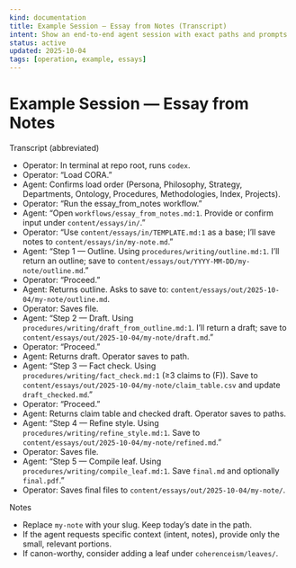 ```yaml
---
kind: documentation
title: Example Session — Essay from Notes (Transcript)
intent: Show an end-to-end agent session with exact paths and prompts
status: active
updated: 2025-10-04
tags: [operation, example, essays]
---
```


# Example Session — Essay from Notes

Transcript (abbreviated)
- Operator: In terminal at repo root, runs `codex`.
- Operator: “Load CORA.”
- Agent: Confirms load order (Persona, Philosophy, Strategy, Departments, Ontology, Procedures, Methodologies, Index, Projects).
- Operator: “Run the essay_from_notes workflow.”
- Agent: “Open `workflows/essay_from_notes.md:1`. Provide or confirm input under `content/essays/in/`.”
- Operator: “Use `content/essays/in/TEMPLATE.md:1` as a base; I’ll save notes to `content/essays/in/my-note.md`.”
- Agent: “Step 1 — Outline. Using `procedures/writing/outline.md:1`. I’ll return an outline; save to `content/essays/out/YYYY-MM-DD/my-note/outline.md`.”
- Operator: “Proceed.”
- Agent: Returns outline. Asks to save to: `content/essays/out/2025-10-04/my-note/outline.md`.
- Operator: Saves file.
- Agent: “Step 2 — Draft. Using `procedures/writing/draft_from_outline.md:1`. I’ll return a draft; save to `content/essays/out/2025-10-04/my-note/draft.md`.”
- Operator: “Proceed.”
- Agent: Returns draft. Operator saves to path.
- Agent: “Step 3 — Fact check. Using `procedures/writing/fact_check.md:1` (≥3 claims to (F)). Save to `content/essays/out/2025-10-04/my-note/claim_table.csv` and update `draft_checked.md`.”
- Operator: “Proceed.”
- Agent: Returns claim table and checked draft. Operator saves to paths.
- Agent: “Step 4 — Refine style. Using `procedures/writing/refine_style.md:1`. Save to `content/essays/out/2025-10-04/my-note/refined.md`.”
- Operator: Saves file.
- Agent: “Step 5 — Compile leaf. Using `procedures/writing/compile_leaf.md:1`. Save `final.md` and optionally `final.pdf`.”
- Operator: Saves final files to `content/essays/out/2025-10-04/my-note/`.

Notes
- Replace `my-note` with your slug. Keep today’s date in the path.
- If the agent requests specific context (intent, notes), provide only the small, relevant portions.
- If canon-worthy, consider adding a leaf under `coherenceism/leaves/`.

